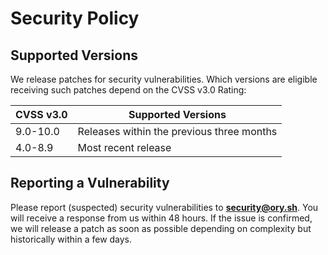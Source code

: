 # Security Policy

## Supported Versions

We release patches for security vulnerabilities. Which versions are eligible
receiving such patches depend on the CVSS v3.0 Rating:

| CVSS v3.0 | Supported Versions                        |
| --------- | ----------------------------------------- |
| 9.0-10.0  | Releases within the previous three months |
| 4.0-8.9   | Most recent release                       |

## Reporting a Vulnerability

Please report (suspected) security vulnerabilities to
**[security@ory.sh](mailto:security@ory.sh)**. You will receive a response from
us within 48 hours. If the issue is confirmed, we will release a patch as soon
as possible depending on complexity but historically within a few days.
